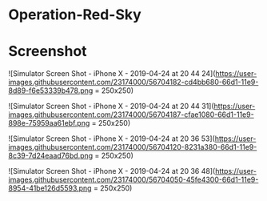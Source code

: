 # Operation-Red-Sky

# Screenshot

![Simulator Screen Shot - iPhone X - 2019-04-24 at 20 44 24](https://user-images.githubusercontent.com/23174000/56704182-cd4bb680-66d1-11e9-8d89-f6e53339b478.png = 250x250)

![Simulator Screen Shot - iPhone X - 2019-04-24 at 20 44 31](https://user-images.githubusercontent.com/23174000/56704187-cfae1080-66d1-11e9-898e-75959aa61ebf.png = 250x250)



![Simulator Screen Shot - iPhone X - 2019-04-24 at 20 36 53](https://user-images.githubusercontent.com/23174000/56704120-8231a380-66d1-11e9-8c39-7d24eaad76bd.png = 250x250)


![Simulator Screen Shot - iPhone X - 2019-04-24 at 20 36 48](https://user-images.githubusercontent.com/23174000/56704050-45fe4300-66d1-11e9-8954-41be126d5593.png = 250x250)
